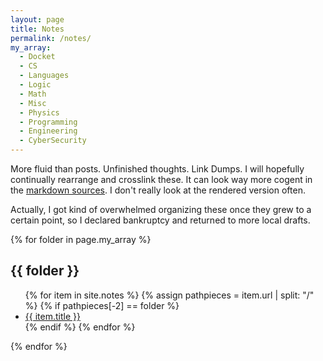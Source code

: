 ```yaml
---
layout: page
title: Notes
permalink: /notes/
my_array:
  - Docket
  - CS
  - Languages
  - Logic
  - Math
  - Misc
  - Physics
  - Programming
  - Engineering
  - CyberSecurity
---
```

More fluid than posts. Unfinished thoughts. Link Dumps. I will hopefully continually rearrange and crosslink these. It can look way more cogent in the [markdown sources](https://github.com/philzook58/philzook58.github.io/tree/master/_notes). I don't really look at the rendered version often.

Actually, I got kind of overwhelmed organizing these once they grew to a certain point, so I declared bankruptcy and returned to more local drafts.

{% for folder in page.my_array  %}
<h2> {{ folder }} </h2>
<ul>
  {% for item in site.notes  %}
    {% assign pathpieces = item.url | split: "/" %}
    {% if pathpieces[-2] == folder %}
    <li><a href="{{ item.url }}">{{ item.title }} </a></li>
    {% endif %}
  {% endfor %}
  </ul>
{% endfor %}
